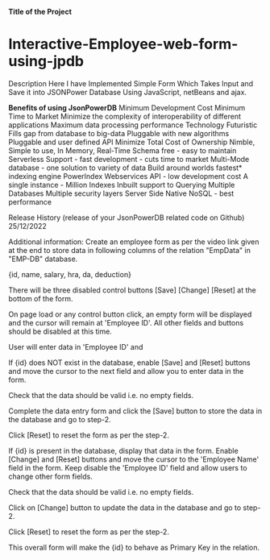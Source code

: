 **Title of the Project**
# Interactive-Employee-web-form-using-jpdb

Description
Here I have Implemented Simple Form Which Takes Input and Save it into JSONPower Database Using JavaScript, netBeans and ajax.



**Benefits of using JsonPowerDB**
Minimum Development Cost
Minimum Time to Market
Minimize the complexity of interoperability of different applications
Maximum data processing performance
Technology Futuristic
Fills gap from database to big-data
Pluggable with new algorithms
Pluggable and user defined API
Minimize Total Cost of Ownership
Nimble, Simple to use, In Memory, Real-Time
Schema free - easy to maintain
Serverless Support - fast development - cuts time to market
Multi-Mode database - one solution to variety of data
Build around worlds fastest* indexing engine PowerIndex
Webservices API - low development cost
A single instance - Million Indexes
Inbuilt support to Querying Multiple Databases
Multiple security layers
Server Side Native NoSQL - best performance

Release History (release of your JsonPowerDB related code on Github)
25/12/2022


Additional information:
Create an employee form as per the video link given at the end to store data in following columns of the relation "EmpData" in "EMP-DB" database.

 {id, name, salary, hra, da, deduction}

There will be three disabled control buttons [Save] [Change] [Reset] at the bottom of the form.

On page load or any control button click, an empty form will be displayed and the cursor will remain at 'Employee ID'. All other fields and buttons should be disabled at this time.

User will enter data in 'Employee ID' and

If {id} does NOT exist in the database, enable [Save] and [Reset] buttons and move the cursor to the next field and allow you to enter data in the form.

Check that the data should be valid i.e. no empty fields.

Complete the data entry form and click the [Save] button to store the data in the database and go to step-2.

Click [Reset] to reset the form as per the step-2.

If {id} is present in the database, display that data in the form. Enable [Change] and [Reset] buttons and move the cursor to the 'Employee Name' field in the form. Keep disable the 'Employee ID' field and allow users to change other form fields.

Check that the data should be valid i.e. no empty fields.

Click on [Change] button to update the data in the database and go to step-2.

Click [Reset] to reset the form as per the step-2.

This overall form will make the {id} to behave as Primary Key in the relation.
